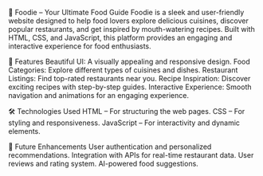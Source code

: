 🍔 Foodie – Your Ultimate Food Guide
Foodie is a sleek and user-friendly website designed to help food lovers explore delicious cuisines, discover popular restaurants, and get inspired by mouth-watering recipes. Built with HTML, CSS, and JavaScript, this platform provides an engaging and interactive experience for food enthusiasts.


🚀 Features
Beautiful UI: A visually appealing and responsive design.
Food Categories: Explore different types of cuisines and dishes.
Restaurant Listings: Find top-rated restaurants near you.
Recipe Inspiration: Discover exciting recipes with step-by-step guides.
Interactive Experience: Smooth navigation and animations for an engaging experience.


🛠️ Technologies Used
HTML – For structuring the web pages.
CSS – For styling and responsiveness.
JavaScript – For interactivity and dynamic elements.


🎯 Future Enhancements
User authentication and personalized recommendations.
Integration with APIs for real-time restaurant data.
User reviews and rating system.
AI-powered food suggestions.
